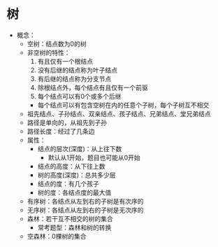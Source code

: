 # 树
- 概念：
  - 空树：结点数为0的树
  - 非空树的特性：
    1. 有且仅有一个根结点
    2. 没有后继的结点称为叶子结点
    3. 有后继的结点称为分支节点
    4. 除根结点外，每个结点有且仅有一个前驱
    5. 每个结点可以有0个或多个后继
    - 每个结点可以有包含空树在内的任意个子树，每个子树互不相交
  - 祖先结点、子孙结点、双亲结点、孩子结点、兄弟结点、堂兄弟结点
  - 路径是单向的，从祖先到子孙
  - 路径长度：经过了几条边
  - 属性：
    - 结点的层次(深度)：从上往下数
      - 默认从1开始，题目也可能从0开始
    - 结点的高度：从下往上数
    - 树的高度(深度)：总共多少层
    - 结点的度：有几个孩子
    - 树的度：各结点度的最大值
  - 有序树：各结点从左到右的子树是有次序的
  - 无序树：各结点从左到右的子树是无次序的
  - 森林：若干互不相交的树的集合
    - 常考题型：森林和树的转换
  - 空森林：0棵树的集合